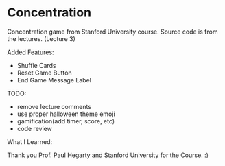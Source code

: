 # Concentration
Concentration game from Stanford University course. 
Source code is from the lectures. (Lecture 3)

Added Features:
- Shuffle Cards
- Reset Game Button
- End Game Message Label

TODO:
- remove lecture comments
- use proper halloween theme emoji
- gamification(add timer, score, etc)
- code review 

What I Learned:




Thank you Prof. Paul Hegarty and Stanford University for the Course. :)

